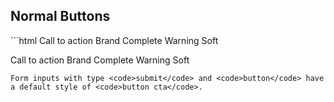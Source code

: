 <h2 id="normal">Normal Buttons</h2>
```html
<a class="button">Call to action</a>
<a class="button brand">Brand</a>
<a class="button cta">Complete</a>
<a class="button warning">Warning</a>
<a class="button soft">Soft</a>

<a class="button-small">Call to action</a>
<a class="button-small brand">Brand</a>
<a class="button-small cta">Complete</a>
<a class="button-small warning">Warning</a>
<a class="button-small soft">Soft</a>
```
Form inputs with type <code>submit</code> and <code>button</code> have a default style of <code>button cta</code>.